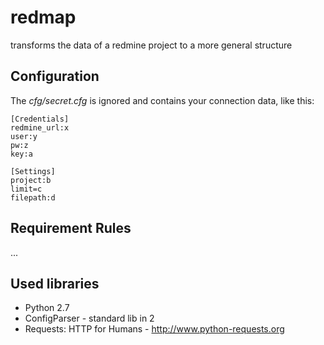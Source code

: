redmap
======

transforms the data of a redmine project to a more general structure


Configuration
----------------
The *cfg/secret.cfg* is ignored and contains your connection data, like this:

    [Credentials]
    redmine_url:x
    user:y
    pw:z
    key:a

    [Settings]
    project:b
    limit=c
    filepath:d


Requirement Rules
-------------------
...


Used libraries
---------------
- Python 2.7
- ConfigParser - standard lib in 2
- Requests: HTTP for Humans - http://www.python-requests.org